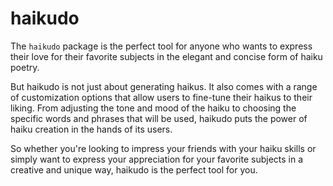 # haikudo
The `haikudo` package is the perfect tool for anyone who wants to express their love for their favorite subjects in the elegant and concise form of haiku poetry. 

But haikudo is not just about generating haikus. It also comes with a range of customization options that allow users to fine-tune their haikus to their liking. From adjusting the tone and mood of the haiku to choosing the specific words and phrases that will be used, haikudo puts the power of haiku creation in the hands of its users. 

So whether you're looking to impress your friends with your haiku skills or simply want to express your appreciation for your favorite subjects in a creative and unique way, haikudo is the perfect tool for you.
